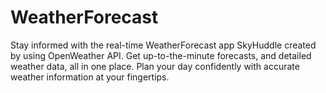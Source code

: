 # WeatherForecast
Stay informed with the real-time WeatherForecast app SkyHuddle created by using OpenWeather API. Get up-to-the-minute forecasts, and detailed weather data, all in one place. Plan your day confidently with accurate weather information at your fingertips.
